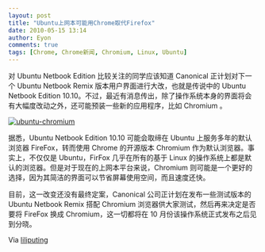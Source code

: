 ```yaml
---
layout: post
title: "Ubuntu上网本可能用Chrome取代Firefox"
date: 2010-05-15 13:14
author: Eyon
comments: true
tags: [Chrome, Chrome新闻, Chromium, Linux, Ubuntu]
---
```

对 Ubuntu Netbook Edition 比较关注的同学应该知道  Canonical 正计划对下一个 Ubuntu Netbook Remix 版本用户界面进行大改，也就是传说中的 Ubuntu Netbook Edition 10.10。不过，最近有消息传出，除了操作系统本身的界面将会有大幅度改动之外，还可能预装一些新的应用程序，比如 Chromium 。

<a href="http://img.chromi.org/2010/05/ubuntu-chromium.jpg">![](http://img.chromi.org/2010/05/ubuntu-chromium.jpg "ubuntu-chromium")</a>

据悉，Ubuntu Netbook Edition 10.10 可能会取缔在 Ubuntu 上服务多年的默认浏览器 FireFox，转而使用 Chrome 的开源版本 Chromium 作为默认浏览器。事实上，不仅仅是 Ubuntu，FirFox 几乎在所有的基于 Linux 的操作系统上都是默认的浏览器。但是对于现在的上网本平台来说，Chromium 则可能是一个更好的选择，因为其简洁的界面可以节省屏幕使用空间，而且速度还快。

目前，这一改变还没有最终定案，Canonical 公司正计划在发布一些测试版本的 Ubuntu Netbook Remix 搭配 Chromium 浏览器供大家测试，然后再来决定是否要将 FireFox 换成 Chromium，这一切都将在 10 月份该操作系统正式发布之后见到分晓。

Via [liliputing](http://www.liliputing.com/2010/05/ubuntu-netbook-edition-10-10-could-replace-firefox-with-google-chrome.html)
